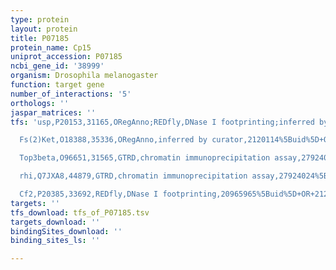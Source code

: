 ```yaml
---
type: protein
layout: protein
title: P07185
protein_name: Cp15
uniprot_accession: P07185
ncbi_gene_id: '38999'
organism: Drosophila melanogaster
function: target gene
number_of_interactions: '5'
orthologs: ''
jaspar_matrices: ''
tfs: 'usp,P20153,31165,ORegAnno;REDfly,DNase I footprinting;inferred by curator,20965965%5Buid%5D+OR+2120114%5Buid%5D+OR+26578589%5Buid%5D,Yes

  Fs(2)Ket,O18388,35336,ORegAnno,inferred by curator,2120114%5Buid%5D+OR+26578589%5Buid%5D,Yes

  Top3beta,O96651,31565,GTRD,chromatin immunoprecipitation assay,27924024%5Buid%5D,No

  rhi,Q7JXA8,44879,GTRD,chromatin immunoprecipitation assay,27924024%5Buid%5D,No

  Cf2,P20385,33692,REDfly,DNase I footprinting,20965965%5Buid%5D+OR+2120114%5Buid%5D,No'
targets: ''
tfs_download: tfs_of_P07185.tsv
targets_download: ''
bindingSites_download: ''
binding_sites_ls: ''

---
```


